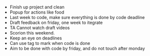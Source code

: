 - Finish up project and clean 
- Popup for actions like food
- Last week to code, make sure everything is done by code deadline
- Draft feedback on friday, one week to itegrate
- TA Cannot watch draft videos
- Scorion this weekend.
- Keep an eye on deadlines
- Can use tag to mark when code is done
- Aim to be done with code by friday, and do not touch after monday